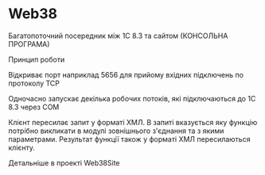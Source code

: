 # Web38
Багатопоточний посередник між 1С 8.3 та сайтом (КОНСОЛЬНА ПРОГРАМА)

Принцип роботи

Відкриває порт наприклад 5656 для прийому вхідних підключень по протоколу TCP

Одночасно запускає декілька робочих потоків, які підключаються до 1С 8.3 через COM


Клієнт пересилає запит у форматі ХМЛ. В запиті вказується яку функцію потрібно викликати в модулі
зовнішнього з'єднання та з якими параметрами. Результат функції також у форматі ХМЛ пересилаються 
клієнту.


Детальніше в проекті Web38Site
